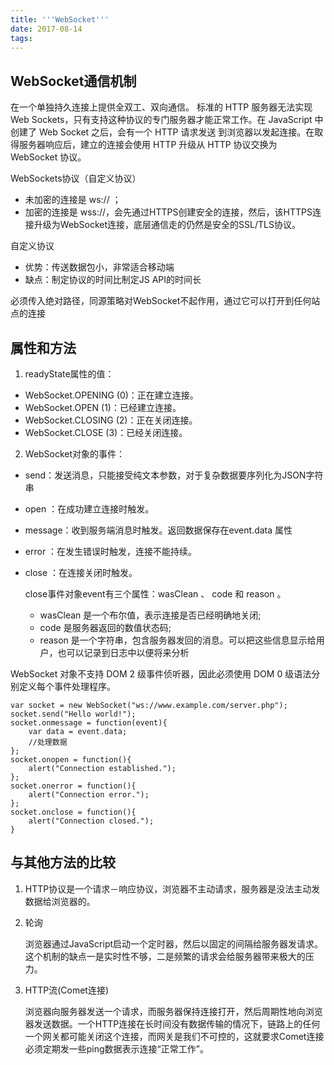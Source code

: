 ```yaml
---
title: '''WebSocket'''
date: 2017-08-14
tags:
---
```


## WebSocket通信机制
在一个单独持久连接上提供全双工、双向通信。
标准的 HTTP 服务器无法实现 Web Sockets，只有支持这种协议的专门服务器才能正常工作。在 JavaScript 中创建了 Web Socket 之后，会有一个 HTTP 请求发送
到浏览器以发起连接。在取得服务器响应后，建立的连接会使用 HTTP 升级从 HTTP 协议交换为 WebSocket 协议。

WebSockets协议（自定义协议）

 * 未加密的连接是 ws:// ；
 * 加密的连接是 wss://，会先通过HTTPS创建安全的连接，然后，该HTTPS连接升级为WebSocket连接，底层通信走的仍然是安全的SSL/TLS协议。

自定义协议

 * 优势：传送数据包小，非常适合移动端
 * 缺点：制定协议的时间比制定JS API的时间长

必须传入绝对路径，同源策略对WebSocket不起作用，通过它可以打开到任何站点的连接


## 属性和方法
1. readyState属性的值：
 * WebSocket.OPENING  (0)：正在建立连接。
 * WebSocket.OPEN  (1)：已经建立连接。
 * WebSocket.CLOSING  (2)：正在关闭连接。
 * WebSocket.CLOSE  (3)：已经关闭连接。
2. WebSocket对象的事件：
 * send：发送消息，只能接受纯文本参数，对于复杂数据要序列化为JSON字符串
 * open ：在成功建立连接时触发。
 * message：收到服务端消息时触发。返回数据保存在event.data 属性
 * error ：在发生错误时触发，连接不能持续。
 * close ：在连接关闭时触发。

    close事件对象event有三个属性：wasClean 、 code 和 reason 。

     * wasClean 是一个布尔值，表示连接是否已经明确地关闭;
     * code 是服务器返回的数值状态码;
     * reason 是一个字符串，包含服务器发回的消息。可以把这些信息显示给用户，也可以记录到日志中以便将来分析

WebSocket 对象不支持 DOM 2 级事件侦听器，因此必须使用 DOM 0 级语法分别定义每个事件处理程序。

    var socket = new WebSocket("ws://www.example.com/server.php");
    socket.send("Hello world!");
    socket.onmessage = function(event){
        var data = event.data;
        //处理数据
    };
    socket.onopen = function(){
        alert("Connection established.");
    };
    socket.onerror = function(){
        alert("Connection error.");
    };
    socket.onclose = function(){
        alert("Connection closed.");
    }

## 与其他方法的比较

1. HTTP协议是一个请求－响应协议，浏览器不主动请求，服务器是没法主动发数据给浏览器的。

2. 轮询

	浏览器通过JavaScript启动一个定时器，然后以固定的间隔给服务器发请求。这个机制的缺点一是实时性不够，二是频繁的请求会给服务器带来极大的压力。

3. HTTP流(Comet连接)

	浏览器向服务器发送一个请求，而服务器保持连接打开，然后周期性地向浏览器发送数据。一个HTTP连接在长时间没有数据传输的情况下，链路上的任何一个网关都可能关闭这个连接，而网关是我们不可控的，这就要求Comet连接必须定期发一些ping数据表示连接“正常工作”。